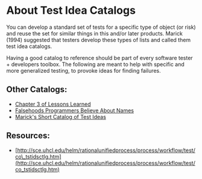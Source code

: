 # About Test Idea Catalogs

You can develop a standard set of tests for a specific type of object \(or risk\) and reuse the set for similar things in this and/or later products. Marick \(1994\) suggested that testers develop these types of lists and called them test idea catalogs.

Having a good catalog to reference should be part of every software tester + developers toolbox. The following are meant to help with specific and more generalized testing, to provoke ideas for finding failures.

## Other Catalogs:

* [Chapter 3 of Lessons Learned](http://www.testingeducation.org/BBST/testdesign/KanerBachPettichord_Lessons_Learned_in_SW_testingCh3-1.pdf)
* [Falsehoods Programmers Believe About Names](http://www.kalzumeus.com/2010/06/17/falsehoods-programmers-believe-about-names/)
* [Marick's Short Catalog of Test Ideas](http://www.exampler.com/testing-com/writings/short-catalog.pdf)

## Resources:

* [http://sce.uhcl.edu/helm/rationalunifiedprocess/process/workflow/test/co\_tstidsctlg.htm](http://sce.uhcl.edu/helm/rationalunifiedprocess/process/workflow/test/co_tstidsctlg.htm)

